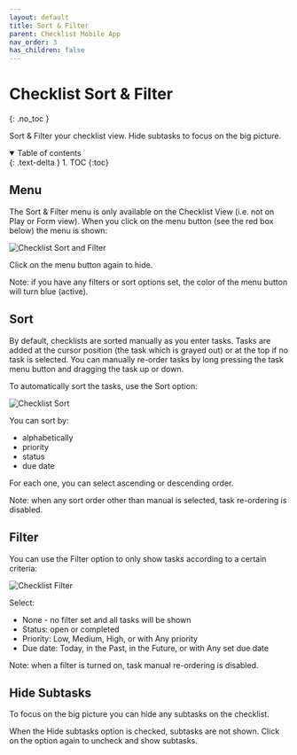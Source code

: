 ```yaml
---
layout: default
title: Sort & Filter
parent: Checklist Mobile App
nav_order: 3
has_children: false
---
```


# Checklist Sort & Filter
{: .no_toc }

Sort & Filter your checklist view. Hide subtasks to focus on the big picture.

<details open markdown="block">
  <summary>
    Table of contents
  </summary>
  {: .text-delta }
1. TOC
{:toc}
</details>

## Menu
The Sort & Filter menu is only available on the Checklist View (i.e. not on Play or Form view). When you click on the menu button (see the red box below) the menu is shown:

![Checklist Sort and Filter](/assets/images/mobile/sort-filter.png)

Click on the menu button again to hide. 

Note: if you have any filters or sort options set, the color of the menu button will turn blue (active). 

## Sort
By default, checklists are sorted manually as you enter tasks. Tasks are added at the cursor position (the task which is grayed out) or at the top if no task is selected. You can manually re-order tasks by long pressing the task menu button and dragging the task up or down.

To automatically sort the tasks, use the Sort option:

![Checklist Sort](/assets/images/mobile/checklist-sort.png)

You can sort by:
* alphabetically
* priority
* status
* due date

For each one, you can select ascending or descending order.

Note: when any sort order other than manual is selected, task re-ordering is disabled.

## Filter
You can use the Filter option to only show tasks according to a certain criteria:

![Checklist Filter](/assets/images/mobile/checklist-filter.png)

Select:
* None - no filter set and all tasks will be shown
* Status: open or completed
* Priority: Low, Medium, High, or with Any priority
* Due date: Today, in the Past, in the Future, or with Any set due date

Note: when a filter is turned on, task manual re-ordering is disabled.

## Hide Subtasks
To focus on the big picture you can hide any subtasks on the checklist. 

When the Hide subtasks option is checked, subtasks are not shown. Click on the option again to uncheck and show subtasks.
